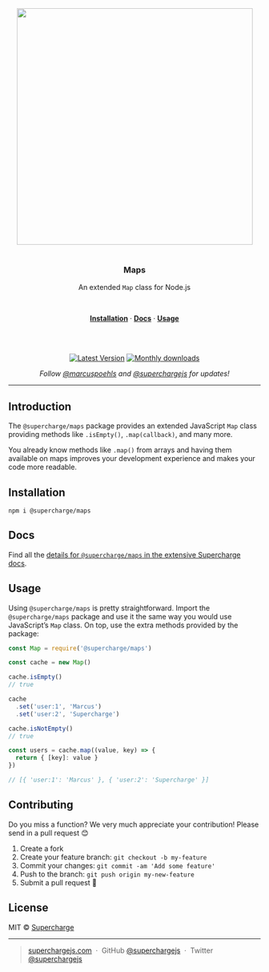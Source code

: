 <div align="center">
  <a href="https://superchargejs.com">
    <img width="471" style="max-width:100%;" src="https://superchargejs.com/images/supercharge-text.svg" />
  </a>
  <br/>
  <br/>
  <p>
    <h3>Maps</h3>
  </p>
  <p>
    An extended <code>Map</code> class for Node.js
  </p>
  <br/>
  <p>
    <a href="#installation"><strong>Installation</strong></a> ·
    <a href="#Docs"><strong>Docs</strong></a> ·
    <a href="#usage"><strong>Usage</strong></a>
  </p>
  <br/>
  <br/>
  <p>
    <a href="https://www.npmjs.com/package/@supercharge/maps"><img src="https://img.shields.io/npm/v/@supercharge/maps.svg" alt="Latest Version"></a>
    <a href="https://www.npmjs.com/package/@supercharge/maps"><img src="https://img.shields.io/npm/dm/@supercharge/maps.svg" alt="Monthly downloads"></a>
  </p>
  <p>
    <em>Follow <a href="http://twitter.com/marcuspoehls">@marcuspoehls</a> and <a href="http://twitter.com/superchargejs">@superchargejs</a> for updates!</em>
  </p>
</div>

---

## Introduction
The `@supercharge/maps` package provides an extended JavaScript `Map` class providing methods like `.isEmpty()`, `.map(callback)`, and many more.

You already know methods like `.map()` from arrays and having them available on maps improves your development experience and makes your code more readable.


## Installation

```
npm i @supercharge/maps
```


## Docs
Find all the [details for `@supercharge/maps` in the extensive Supercharge docs](https://superchargejs.com/docs/maps).


## Usage
Using `@supercharge/maps` is pretty straightforward. Import the `@supercharge/maps` package and use it the same way you would use JavaScript’s `Map` class. On top, use the extra methods provided by the package:

```js
const Map = require('@supercharge/maps')

const cache = new Map()

cache.isEmpty()
// true

cache
  .set('user:1', 'Marcus')
  .set('user:2', 'Supercharge')

cache.isNotEmpty()
// true

const users = cache.map((value, key) => {
  return { [key]: value }
})

// [{ 'user:1': 'Marcus' }, { 'user:2': 'Supercharge' }]

```


## Contributing
Do you miss a function? We very much appreciate your contribution! Please send in a pull request 😊

1.  Create a fork
2.  Create your feature branch: `git checkout -b my-feature`
3.  Commit your changes: `git commit -am 'Add some feature'`
4.  Push to the branch: `git push origin my-new-feature`
5.  Submit a pull request 🚀


## License
MIT © [Supercharge](https://superchargejs.com)

---

> [superchargejs.com](https://superchargejs.com) &nbsp;&middot;&nbsp;
> GitHub [@superchargejs](https://github.com/supercharge/) &nbsp;&middot;&nbsp;
> Twitter [@superchargejs](https://twitter.com/superchargejs)
